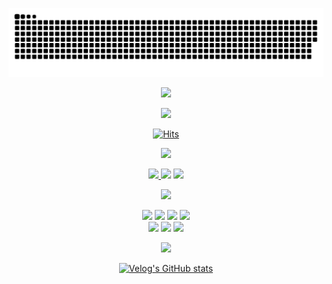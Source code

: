 <div align="center">

![snake gif](https://github.com/JunTaeHahm/JunTaeHahm/blob/output/github-contribution-grid-snake.svg)
  
<img src="https://user-images.githubusercontent.com/111362079/195310258-4f27e7ee-7622-407c-984a-dbb58221a882.png" width="500" /><br />

<img src="https://i.pinimg.com/originals/0b/5c/c0/0b5cc024841accd9a31a7b2daeb0e57b.gif" width="500"/><br />

[![Hits](https://hits.seeyoufarm.com/api/count/incr/badge.svg?url=https%3A%2F%2Fgithub.com%2FJunTaeHahm&count_bg=%23FEDE00&title_bg=%230C1117&icon=cloudsmith.svg&icon_color=%23FFFFFF&title=Hello%2C+JunTae%21&edge_flat=false)](https://hits.seeyoufarm.com)

<img src="https://capsule-render.vercel.app/api?type=transparent&section=footer&text=JunTae%20Hahm%20👨🏻‍💻&fontColor=FFDD01&fontSize=55&fontAlignY=70" height="60" /><br />
  


<span>
<a href="mailto:jth5287@icloud.com"><img src="https://img.shields.io/badge/Mail-e0e0e0?style=for-the-badge&logo=apple&logoColor=black">
</a>
<a href="https://velog.io/@ahuuae"><img src="https://img.shields.io/badge/Velog-e0e0e0?style=for-the-badge&logo=Velog&logoColor=black"/></a>
<a href="https://www.instagram.com/ahuuae/"><img src="https://img.shields.io/badge/Instagram-e0e0e0?style=for-the-badge&logo=Instagram&logoColor=black"/></a><br />

<img src="https://capsule-render.vercel.app/api?type=transparent&section=footer&text=Stack%20/%20Tool%20🛠&fontColor=FFDD01&fontSize=55&fontAlignY=70" height="60" /><br />

<img src="https://img.shields.io/badge/HTML5-e0e0e0?style=for-the-badge&logo=HTML5&logoColor=black"/>
<img src="https://img.shields.io/badge/CSS3-f6f6f6?style=for-the-badge&logo=CSS3&logoColor=black"/>
<img src="https://img.shields.io/badge/JavaScript-f6f6f6?style=for-the-badge&logo=JavaScript&logoColor=black"/>

<img src="https://img.shields.io/badge/React-f6f6f6?style=for-the-badge&logo=react&logoColor=black"/>
<br />
<img src="https://img.shields.io/badge/Visual Studio Code-212121?style=for-the-badge&logo=Visual Studio Code&logoColor=white"/>
<img src="https://img.shields.io/badge/GitHub-212121?style=for-the-badge&logo=GitHub&logoColor=white"/>
<img src="https://img.shields.io/badge/Figma-212121?style=for-the-badge&logo=Figma&logoColor=white"/><br />

<img src="https://capsule-render.vercel.app/api?type=transparent&section=footer&text=Recent%20Post%20📝&fontColor=FFDD01&fontSize=55&fontAlignY=70" height="60" /><br />

[![Velog's GitHub stats](https://velog-readme-stats.vercel.app/api?name=ahuuae&color=dark)](https://velog.io/@ahuuae)

</div>
